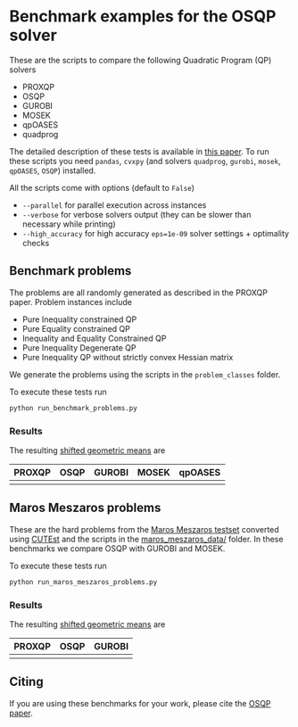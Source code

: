 # Benchmark examples for the OSQP solver

These are the scripts to compare the following Quadratic Program (QP) solvers

-   PROXQP
-   OSQP
-   GUROBI
-   MOSEK
-   qpOASES
-   quadprog

The detailed description of these tests is available in [this paper](https://arxiv.org/pdf/1711.08013.pdf).
To run these scripts you need `pandas`, `cvxpy` (and solvers `quadprog`, `gurobi`, `mosek`, `qpOASES`, `OSQP`) installed.

All the scripts come with options (default to `False`)

- `--parallel` for parallel execution across instances
- `--verbose` for verbose solvers output (they  can be slower than necessary while printing)
- `--high_accuracy` for high accuracy `eps=1e-09` solver settings + optimality checks


## Benchmark problems
The problems are all randomly generated as described in the PROXQP paper.
Problem instances include

-   Pure Inequality constrained QP
-   Pure Equality constrained QP
-   Inequality and Equality Constrained QP
-   Pure Inequality Degenerate QP
-   Pure Inequality QP without strictly convex Hessian matrix

We generate the problems using the scripts in the `problem_classes` folder.

To execute these tests run
```python
python run_benchmark_problems.py
```

### Results
The resulting [shifted geometric means](http://plato.asu.edu/ftp/shgeom.html) are

| PROXQP | OSQP              | GUROBI          | MOSEK              | qpOASES            |
| -----  | ----------------- | --------------- | ------------------ | ------------------ |
|        |                   |                 |                    |                    |


## Maros Meszaros problems
These are the hard problems from the [Maros Meszaros testset](http://www.cuter.rl.ac.uk/Problems/marmes.shtml) converted using [CUTEst](https://ccpforge.cse.rl.ac.uk/gf/project/cutest/wiki) and the scripts in the [maros_meszaros_data/](./problem_classes/maros_meszaros_data) folder.
In these benchmarks we compare OSQP with GUROBI and MOSEK.

To execute these tests run
```python
python run_maros_meszaros_problems.py
```

### Results
The resulting [shifted geometric means](http://plato.asu.edu/ftp/shgeom.html) are

| PROXQP             | OSQP   | GUROBI            |
| ------------------ | ------ | ----------------- |
|                    |        |                   |

## Citing

If you are using these benchmarks for your work, please cite the [OSQP paper](https://osqp.org/citing/).
